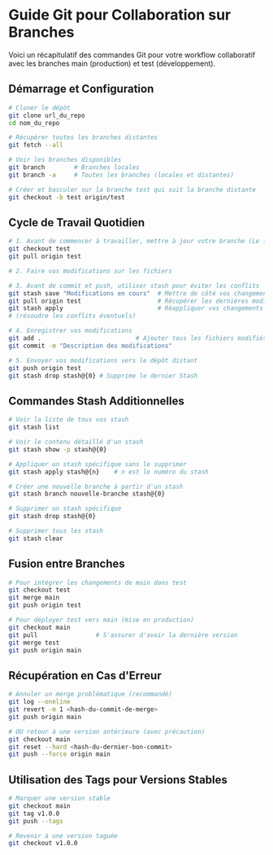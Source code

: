 # Guide Git pour Collaboration sur Branches

Voici un récapitulatif des commandes Git pour votre workflow collaboratif avec les branches main (production) et test (développement).

## Démarrage et Configuration

```bash
# Cloner le dépôt
git clone url_du_repo
cd nom_du_repo

# Récupérer toutes les branches distantes
git fetch --all

# Voir les branches disponibles
git branch        # Branches locales
git branch -a     # Toutes les branches (locales et distantes)

# Créer et basculer sur la branche test qui suit la branche distante
git checkout -b test origin/test
```

## Cycle de Travail Quotidien

```bash
# 1. Avant de commencer à travailler, mettre à jour votre branche (Le faire si on est pas déjà dans la branche test)
git checkout test
git pull origin test

# 2. Faire vos modifications sur les fichiers

# 3. Avant de commit et push, utiliser stash pour éviter les conflits
git stash save "Modifications en cours"  # Mettre de côté vos changements
git pull origin test                     # Récupérer les dernières modifications
git stash apply                          # Réappliquer vos changements
# (résoudre les conflits éventuels)

# 4. Enregistrer vos modifications
git add .                          # Ajouter tous les fichiers modifiés
git commit -m "Description des modifications"

# 5. Envoyer vos modifications vers le dépôt distant
git push origin test
git stash drop stash@{0} # Supprime le dernier Stash
```

## Commandes Stash Additionnelles

```bash
# Voir la liste de tous vos stash
git stash list

# Voir le contenu détaillé d'un stash
git stash show -p stash@{0}

# Appliquer un stash spécifique sans le supprimer
git stash apply stash@{n}    # n est le numéro du stash

# Créer une nouvelle branche à partir d'un stash
git stash branch nouvelle-branche stash@{0}

# Supprimer un stash spécifique
git stash drop stash@{0}

# Supprimer tous les stash
git stash clear
```

## Fusion entre Branches

```bash
# Pour intégrer les changements de main dans test
git checkout test
git merge main
git push origin test

# Pour déployer test vers main (mise en production)
git checkout main
git pull                # S'assurer d'avoir la dernière version
git merge test
git push origin main
```

## Récupération en Cas d'Erreur

```bash
# Annuler un merge problématique (recommandé)
git log --oneline
git revert -m 1 <hash-du-commit-de-merge>
git push origin main

# OU retour à une version antérieure (avec précaution)
git checkout main
git reset --hard <hash-du-dernier-bon-commit>
git push --force origin main
```

## Utilisation des Tags pour Versions Stables

```bash
# Marquer une version stable
git checkout main
git tag v1.0.0
git push --tags

# Revenir à une version taguée
git checkout v1.0.0
```